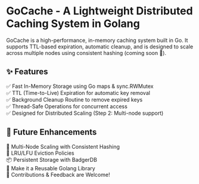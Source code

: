 # GoCache - A Lightweight Distributed Caching System in Golang  

GoCache is a high-performance, in-memory caching system built in Go. It supports TTL-based expiration, automatic cleanup, and is designed to scale across multiple nodes using consistent hashing (coming soon 🚀).  

## ✨ Features  
✅ Fast In-Memory Storage using Go maps & sync.RWMutex  
✅ TTL (Time-to-Live) Expiration for automatic key removal  
✅ Background Cleanup Routine to remove expired keys  
✅ Thread-Safe Operations for concurrent access  
✅ Designed for Distributed Scaling (Step 2: Multi-node support)  

## 🚀 Future Enhancements  
🔄 Multi-Node Scaling with Consistent Hashing  
📌 LRU/LFU Eviction Policies  
📦 Persistent Storage with BadgerDB  
📜 Make it a Reusable Golang Library  
🚀 Contributions & Feedback are Welcome!  

<!--## 🔧 Installation & Usage  

Clone the repo and run: --> 

<!-- ```sh
go run main.go -->

<!-- ## 🚧 Work in Progress The following features are planned but not yet implemented: - Multi-node support - LRU/LFU eviction policies - Persistent storage - Library packaging Stay tuned for updates! 🚀 -->

